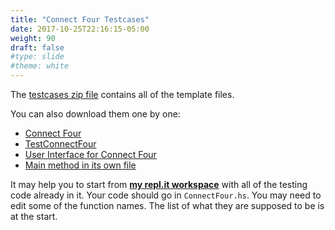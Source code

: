 ```yaml
---
title: "Connect Four Testcases"
date: 2017-10-25T22:16:15-05:00
weight: 90
draft: false
#type: slide
#theme: white
---
```


The [testcases zip file](connect4.zip) contains all of the template files. 

You can also download them one by one:

* [Connect Four](ConnectFour.hs)
* [TestConnectFour](TestConnectFour.hs)
* [User Interface for Connect Four](UIConnectFour.hs)
* [Main method in its own file](Main.hs)

It may help you to start from **[my repl.it workspace](https://repl.it/NP9L/1)** with all of the 
testing code already in it. Your code should go in `ConnectFour.hs`. You may need
to edit some of the function names. The list of what they are supposed to be is
at the start.

